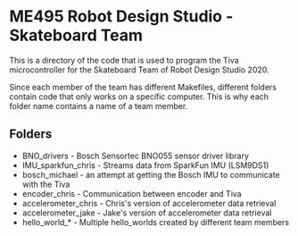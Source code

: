 # ME495 Robot Design Studio - Skateboard Team

This is a directory of the code that is used to program the Tiva microcontroller for the Skateboard Team of Robot Design Studio 2020.

Since each member of the team has different Makefiles, different folders contain code that only works on a specific computer. This is why each folder name contains a name of a team member.

## Folders
* BNO_drivers - Bosch Sensortec BNO055 sensor driver library
* IMU_sparkfun_chris - Streams data from SparkFun IMU (LSM9DS1)
* bosch_michael - an attempt at getting the Bosch IMU to communicate with the Tiva
* encoder_chris - Communication between encoder and Tiva
* accelerometer_chris - Chris's version of accelerometer data retrieval
* accelerometer_jake -  Jake's version of accelerometer data retrieval
* hello_world_*  -  Multiple hello_worlds created by different team members
